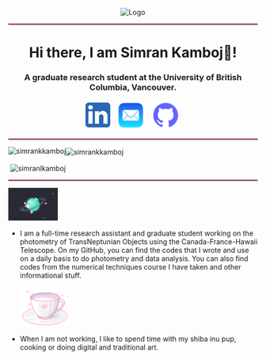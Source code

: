 <p align="center">
  <img src="https://github.com/SimranKKamboj/SimranKKamboj/blob/main/logo.gif" alt="Logo" style="width: 800px; max-width: 100%; height: auto;">
</p>


<hr style="border-top: 2px solid #DB7093;">


<h1 align="center">Hi there, I am Simran Kamboj👋!</h1>
<h3 align="center">A graduate research student at the University of British Columbia, Vancouver.</h3>

<p align="center">
  <a href="https://www.linkedin.com/in/simran-kaur-kamboj/" style="display: inline-block; margin-right: 10px; vertical-align: middle;">
    <img width="50" height="50" src="https://github.com/SimranKKamboj/SimranKKamboj/blob/main/linkedin_logo.png" alt="LinkedIn Logo"/>
  </a>
  <a href="mailto:simran@phas.ubc.ca" style="display: inline-block; margin-right: 10px; vertical-align: middle;">
    <img width="55" height="55" src="https://github.com/SimranKKamboj/SimranKKamboj/blob/main/email_logo.png" alt="Email Logo"/>
  </a>
  <a href="https://github.com/SimranKKamboj" style="display: inline-block; vertical-align: middle;">
    <img width="60" height="60" src="https://github.com/SimranKKamboj/SimranKKamboj/blob/main/githubt_logo.png" alt="Github Logo"/>
  </a>
</p>

<hr style="border-top: 2px solid 	#DB7093;">


<p><img align="left" src="https://github-readme-stats.vercel.app/api/top-langs?username=simrankkamboj&show_icons=true&locale=en&layout=compact&theme=vision-friendly-dark" alt="simrankkamboj" /></p>

<p><img align="center" src="https://github-readme-stats.vercel.app/api?username=simrankkamboj&show_icons=true&locale=en&theme=vision-friendly-dark" alt="simrankkamboj" /></p>

<p>&nbsp;<img align="center" src="https://github-readme-streak-stats.herokuapp.com/?user=simrankkamboj&&theme=vision-friendly-dark" alt="simranlkamboj" /></p>
<hr style="border-top: 2px solid 	#DB7093;">

<img src="https://github.com/SimranKKamboj/SimranKKamboj/blob/main/space.gif" alt="space" style="width: 100px; height: auto;">

- I am a full-time research assistant and graduate student working on the photometry of TransNeptunian Objects using the Canada-France-Hawaii Telescope. On my GitHub, you can find the codes that I wrote and use on a daily basis to do photometry and data analysis. You can also find codes from the numerical techniques course I have taken and other informational stuff.

  <img src="https://github.com/SimranKKamboj/SimranKKamboj/blob/main/cup.gif" alt="teacup" style="width: 100px; height: auto;">

- When I am not working, I like to spend time with my shiba inu pup, cooking or doing digital and traditional art.
<!--
**SimranKKamboj/SimranKKamboj** is a ✨ _special_ ✨ repository because its `README.md` (this file) appears on your GitHub profile.

Here are some ideas to get you started:

- 🔭 I’m currently working on ...
- 🌱 I’m currently learning ...
- 👯 I’m looking to collaborate on ...
- 🤔 I’m looking for help with ...
- 💬 Ask me about ...
- 📫 How to reach me: ...
- 😄 Pronouns: ...
- ⚡ Fun fact: ...
-->
